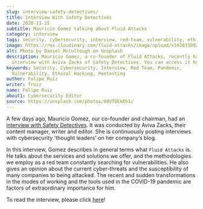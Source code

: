```yaml
---
slug: interview-safety-detectives/
title: Interview With Safety Detectives
date: 2020-11-25
subtitle: Mauricio Gomez talking about Fluid Attacks
category: interview
tags: security, cybersecurity, interview, red-team, vulnerability, ethical-hacking
image: https://res.cloudinary.com/fluid-attacks/image/upload/v1620330925/blog/interview-safety-detectives/cover_plbj7m.webp
alt: Photo by Daniel McCullough on Unsplash
description: Mauricio Gomez, a co-founder of Fluid Attacks, recently had an
  interview with Aviva Zacks of Safety Detectives. You can access it here.
keywords: Security, Cybersecurity, Interview, Red Team, Pandemic,
  Vulnerability, Ethical Hacking, Pentesting
author: Felipe Ruiz
writer: fruiz
name: Felipe Ruiz
about1: Cybersecurity Editor
source: https://unsplash.com/photos/80VTQEkRh1c
---
```


A few days ago, Mauricio Gomez, our co-founder and chairman, had an
[interview with Safety
Detectives](https://www.safetydetectives.com/blog/interview-mauricio-gomez-fluid-attacks/).
It was conducted by Aviva Zacks, their content manager, writer and
editor. She is continuously posting interviews with cybersecurity
'thought leaders' on her company’s blog.

In this interview, Gomez describes in general terms what `Fluid Attacks`
is. He talks about the services and solutions we offer, and the
methodologies we employ as a red team constantly searching for
vulnerabilities. He also gives an opinion about the current
cyber-threats and the susceptibility of many companies to being
attacked. The recent and sudden transformations in the modes of working
and the tools used in the COVID-19 pandemic are factors of extraordinary
importance for him.

To read the interview, please click
[here](https://www.safetydetectives.com/blog/interview-mauricio-gomez-fluid-attacks/)\!
